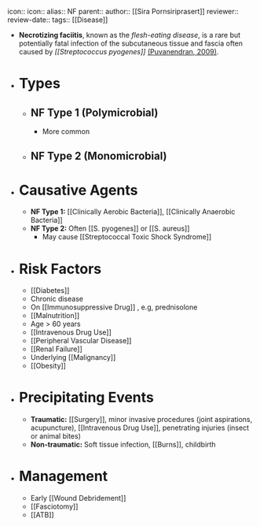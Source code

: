 icon:: 
icon::
alias:: NF
parent::
author:: [[Sira Pornsiriprasert]] 
reviewer::
review-date::
tags:: [[Disease]]

- **Necrotizing faciitis**, known as the *flesh-eating disease*, is a rare but potentially fatal infection of the subcutaneous tissue and fascia often caused by *[[Streptococcus pyogenes]]* [(Puvanendran, 2009)]([[References/puvanendranNecrotizingFasciitis2009]]).
- # Types
	- ## NF Type 1 (Polymicrobial)
		- More common
	- ## NF Type 2 (Monomicrobial)
- # Causative Agents
	- **NF Type 1:** [[Clinically Aerobic Bacteria]], [[Clinically Anaerobic Bacteria]]
	- **NF Type 2:** Often [[S. pyogenes]] or [[S. aureus]]
		- May cause [[Streptococcal Toxic Shock Syndrome]]
- # Risk Factors
	- [[Diabetes]]
	- Chronic disease
	- On [[Immunosuppressive Drug]] , e.g, prednisolone
	- [[Malnutrition]]
	- Age > 60 years
	- [[Intravenous Drug Use]]
	- [[Peripheral Vascular Disease]]
	- [[Renal Failure]]
	- Underlying [[Malignancy]]
	- [[Obesity]]
- # Precipitating Events
	- **Traumatic:** [[Surgery]], minor invasive procedures (joint aspirations, acupuncture), [[Intravenous Drug Use]], penetrating injuries (insect or animal bites)
	- **Non-traumatic:** Soft tissue infection, [[Burns]], childbirth
- # Management
	- Early [[Wound Debridement]]
	- [[Fasciotomy]]
	- [[ATB]]